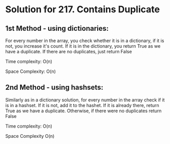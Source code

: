 # Solution for 217. Contains Duplicate
## 1st Method - using dictionaries: 
<p>For every number in the array, you check whether it is in a dictionary, if it is not, you increase it's count. If it is in the dictionary, you return True as we have a duplicate. If there are no duplicates, just return False</p>
<p>Time complexity: O(n)</p>
<p>Space Complexity: O(n)</p>

## 2nd Method - using hashsets: 
<p>Similarly as in a dictionary solution, for every number in the array check if it is in a hashset. If it is not, add it to the hashet. If it is already there, return True as we have a duplicate. Otherwise, if there were no duplicates return False</p>
<p>Time complexity: O(n)</p>
<p>Space Complexity O(n)</p>